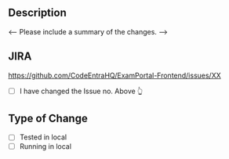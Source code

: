 ## Description

<-- Please include a summary of the changes. -->

## JIRA

https://github.com/CodeEntraHQ/ExamPortal-Frontend/issues/XX

- [ ] I have changed the Issue no. Above 👆

## Type of Change

- [ ] Tested in local
- [ ] Running in local
